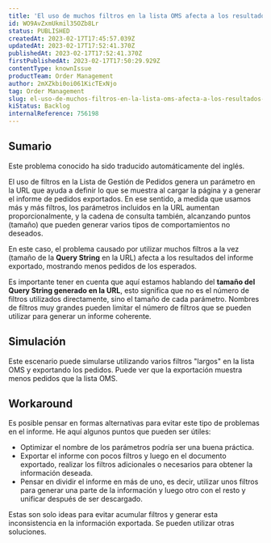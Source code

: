 ```yaml
---
title: 'El uso de muchos filtros en la lista OMS afecta a los resultados del informe'
id: WO9AvZxmUkmil35OZb8Lr
status: PUBLISHED
createdAt: 2023-02-17T17:45:57.039Z
updatedAt: 2023-02-17T17:52:41.370Z
publishedAt: 2023-02-17T17:52:41.370Z
firstPublishedAt: 2023-02-17T17:50:29.929Z
contentType: knownIssue
productTeam: Order Management
author: 2mXZkbi0oi061KicTExNjo
tag: Order Management
slug: el-uso-de-muchos-filtros-en-la-lista-oms-afecta-a-los-resultados-del-informe
kiStatus: Backlog
internalReference: 756198
---
```


## Sumario

<div class="alert alert-info">
  <p>Este problema conocido ha sido traducido automáticamente del inglés.</p>
</div>

El uso de filtros en la Lista de Gestión de Pedidos genera un parámetro en la URL que ayuda a definir lo que se muestra al cargar la página y a generar el informe de pedidos exportados. En ese sentido, a medida que usamos más y más filtros, los parámetros incluidos en la URL aumentan proporcionalmente, y la cadena de consulta también, alcanzando puntos (tamaño) que pueden generar varios tipos de comportamientos no deseados.

En este caso, el problema causado por utilizar muchos filtros a la vez (tamaño de la **Query String** en la URL) afecta a los resultados del informe exportado, mostrando menos pedidos de los esperados.

Es importante tener en cuenta que aquí estamos hablando del **tamaño del Query String generado en la URL**, esto significa que no es el número de filtros utilizados directamente, sino el tamaño de cada parámetro. Nombres de filtros muy grandes pueden limitar el número de filtros que se pueden utilizar para generar un informe coherente.


## Simulación

Este escenario puede simularse utilizando varios filtros "largos" en la lista OMS y exportando los pedidos. Puede ver que la exportación muestra menos pedidos que la lista OMS.


## Workaround

Es posible pensar en formas alternativas para evitar este tipo de problemas en el informe. He aquí algunos puntos que pueden ser útiles:

- Optimizar el nombre de los parámetros podría ser una buena práctica.
- Exportar el informe con pocos filtros y luego en el documento exportado, realizar los filtros adicionales o necesarios para obtener la información deseada.
- Pensar en dividir el informe en más de uno, es decir, utilizar unos filtros para generar una parte de la información y luego otro con el resto y unificar después de ser descargado.

Estas son solo ideas para evitar acumular filtros y generar esta inconsistencia en la información exportada. Se pueden utilizar otras soluciones.

